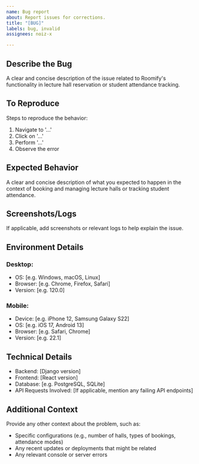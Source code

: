 ```yaml
---
name: Bug report
about: Report issues for corrections.
title: "[BUG]"
labels: bug, invalid
assignees: noiz-x

---
```


## **Describe the Bug**
A clear and concise description of the issue related to Roomify's functionality in lecture hall reservation or student attendance tracking.

## **To Reproduce**
Steps to reproduce the behavior:
1. Navigate to '...'
2. Click on '...'
3. Perform '...'
4. Observe the error

## **Expected Behavior**
A clear and concise description of what you expected to happen in the context of booking and managing lecture halls or tracking student attendance.

## **Screenshots/Logs**
If applicable, add screenshots or relevant logs to help explain the issue.

## **Environment Details**
### **Desktop:**
 - OS: [e.g. Windows, macOS, Linux]
 - Browser: [e.g. Chrome, Firefox, Safari]
 - Version: [e.g. 120.0]

### **Mobile:**
 - Device: [e.g. iPhone 12, Samsung Galaxy S22]
 - OS: [e.g. iOS 17, Android 13]
 - Browser: [e.g. Safari, Chrome]
 - Version: [e.g. 22.1]

## **Technical Details**
 - Backend: [Django version]
 - Frontend: [React version]
 - Database: [e.g. PostgreSQL, SQLite]
 - API Requests Involved: [If applicable, mention any failing API endpoints]

## **Additional Context**
Provide any other context about the problem, such as:
- Specific configurations (e.g., number of halls, types of bookings, attendance modes)
- Any recent updates or deployments that might be related
- Any relevant console or server errors
